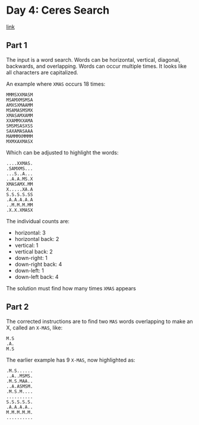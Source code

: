 # Day 4: Ceres Search

[link](https://adventofcode.com/2024/day/4)

## Part 1

The input is a word search. Words can be horizontal, vertical, diagonal, backwards, and overlapping. Words can occur multiple times. It looks like all characters are capitalized.

An example where `XMAS` occurs 18 times:

```
MMMSXXMASM
MSAMXMSMSA
AMXSXMAAMM
MSAMASMSMX
XMASAMXAMM
XXAMMXXAMA
SMSMSASXSS
SAXAMASAAA
MAMMMXMMMM
MXMXAXMASX
```

Which can be adjusted to highlight the words:

```
....XXMAS.
.SAMXMS...
...S..A...
..A.A.MS.X
XMASAMX.MM
X.....XA.A
S.S.S.S.SS
.A.A.A.A.A
..M.M.M.MM
.X.X.XMASX
```

The individual counts are:

* horizontal: 3
* horizontal back: 2
* vertical: 1
* vertical back: 2
* down-right: 1
* down-right back: 4
* down-left: 1
* down-left back: 4

The solution must find how many times `XMAS` appears

## Part 2

The corrected instructions are to find two `MAS` words overlapping to make an X, called an `X-MAS`, like:

```
M.S
.A.
M.S
```

The earlier example has 9 `X-MAS`, now highlighted as:

```
.M.S......
..A..MSMS.
.M.S.MAA..
..A.ASMSM.
.M.S.M....
..........
S.S.S.S.S.
.A.A.A.A..
M.M.M.M.M.
..........
```
